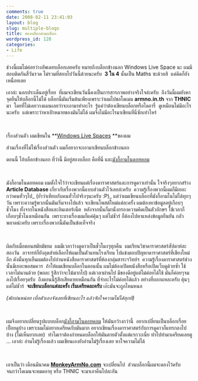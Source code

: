 ```yaml
---
comments: true
date: 2008-02-11 23:41:03
layout: blog
slug: multiple-blogs
title: สองบล็อกสามบล็อก
wordpress_id: 128
categories:
- Life
---
```


ช่วงนี้ผมไม่ค่อยว่างอัพเดทบล็อกเลยครับ หมายถึงบล็อกข้างนอก Windows Live Space นะ ผมมีสอบติดกันสี่วันรวด ไม่รวมที่สอบไปวันนี้ด้วยนะครับ  **3 ใน 4** นั้นเป็น Maths ซะด้วยสิ  แค่คิดก็ยังเหนื่อยเลย

เอาล่ะ นอกประเด็นอยู่เรื่อย  ที่ผมจะเขียนวันนี้คงเป็นการสารภาพอย่างจริงใจล่ะครับ  ถึงวันนี้ผมยังหาจุดยืนให้บล็อกนี้ไม่ได้ บล็อกนี้มันเริ่มต้นเพียงเพราะว่าผมไปขอโดเมน **armno.in.th** จาก **THNIC** มา  โดยที่ไม่เคยวางแผนเลยว่าจะเอามาทำอะไร  รู้แค่ว่าต้องเขียนบล็อกหรือไดอารี่  ดูเหมือนไม่มีอะไรนะครับ  แต่เพราะว่าหาเป้าหมายของมันไม่ได้ ผมจึงไม่มีอะไรมาเขียนที่นี่ซักเท่าไหร่

 

เรื่องส่วนตัว ผมเขียนใน **[Windows Live Spaces](http://ahm-alive.spaces.live.com/) **ของผม

ส่วนเรื่องที่ไม่ใช่เรื่องส่วนตัว ผมก็อยากจะเอามาเขียนบล็อกข้างนอก

ตอนนี้ ไอ้บล็อกข้างนอก ที่ว่านี้ มีอยู่สองบล็อก คือที่นี่ และ[มังกี้อามโนดอทคอม](http://www.armno.in.th/)

 

มังกี้อามโนดอทคอม ผมตั้งใจไว้ว่าจะเขียนแต่เรื่องดาราศาสตร์และการดูดาวเท่านั้น ใจจริงๆอยากสร้าง **Article Database** เกี่ยวกับเรื่องพวกนี้แบบส่วนตัวไว้เลยล่ะครับ  ความรู้เรื่องพวกนี้ผมก็มีเยอะกว่าคนทั่วๆไป_ (ย้ำว่าเทียบกับคนทั่วไปจริงๆนะครับ :P)_ แต่ว่าผมเขียนบล็อกที่มังกี้อามโนไม่ได้ทุกๆวัน เพราะความรู้พวกนั้นมันเริ่มจางไปแล้ว จะเขียนโพสต์ใหม่แต่ละครั้ง ผมต้องหาข้อมูลอยู่เกือบๆชั่วโมง ทั้งจากในหนังสือและอินเตอร์เน็ต  หลังจากนั้นก็มานั่งกรองความคิดเป็นตัวอักษร ใช้เวลาก็เกือบๆชั่วโมงเหมือนกัน  เพราะบางเรื่องผมก็แค่คุ้นๆ แต่ไม่ชัวร์ ก็ต้องไปหาแหล่งข้อมูลยืนยัน กลัวพลาดน่ะครับ เพราะเรื่องพวกนี้มันเป็นข้อเท็จจริง

 

ผิดกับเมื่อตอนสมัยมัธยม  ผมมีเวลาว่างดูดาวเป็นชั่วโมงๆทุกคืน  ผมเรียนวิชาดาราศาสตร์สัปดาห์ละสองวัน  อาจารย์ก็ยังอุตส่าห์เลือกให้ผมเป็นตัวแทนโรงเรียน ไปแข่งตอบปัญหาดาราศาสตร์ที่เชียงใหม่อีก ดังนั้นทุกเย็นผมต้องไปอ่านหนังสือดาราศาสตร์ที่ห้องกลุ่มสาระฯวิทย์ฯ  ความรู้เรื่องดาราศาสตร์ช่วงนั้นมีเยอะพอสมควร  ถ้าให้ผมเขียนบล็อกในตอนนั้น ผมไม่ต้องเปิดหนังสือหรือเปิดเว็บดูด้วยซ้ำ ใช้เวลาไม่นานด้วย (พอละ รู้สึกว่าจะโม้มากไป) แต่เวลาผ่านไป มีของดีอยู่แต่ไม่ค่อยได้ใช้ มันก็ค่อยๆจมลงไปเรื่อยๆครับ  ถึงตอนนี้รู้สึกเสียดายเหมือนกัน ที่จำอะไรไม่ค่อยได้แล้ว อย่างที่บอกแหละครับ คุ้นๆแต่ไม่ชัวร์  **จะเขียนบล็อกแต่ละครั้ง เริ่มเครียดละครับ** เอ๊ะมันจะถูกไหมหนอ

_(พักบ่นหน่อย เบื่อตัวเองจังเลยที่เขียนอะไร แล้วจับใจความไม่ได้ทุกที)_

 

ผมจึงอยากเปลี่ยนรูปแบบบล็อก[มังกี้อามโนดอทคอม](http://www.armno.in.th/) ให้มันกว้างกว่านี้  อยากเปลี่ยนเป็นบล็อกเรื่อยเปื่อยดูบ้าง เพราะผมไม่อยากเครียดกับมันมาก อยากเขียนเรื่องดาราศาสตร์กับการดูดาวก็แทรกลงไปบ้าง (ไม่เห็นยากเลย)  ทำไมเราต้องกำหนดบล็อกให้มันตายตัวตั้งแต่แรกวะเนี่ย ทำไปทำมาเครียดเลยตู ... เอาล่ะ อ่านไม่รู้เรื่องแล้ว ผมเขียนเองยังอ่านไม่รู้เรื่องเลย หาใจความไม่ได้

 

เอาเป็นว่า เดือนมีนาคม **[MonkeyArmNo.com](http://www.armno.in.th/)** จะเปลี่ยนไป  ส่วนบล็อกนี้ผมจะดองไว้ครับ จนกว่าโดเมนจะหมดอายุ หรือ THNIC จะมาเอาคืนไปละกัน

